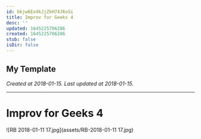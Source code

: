 ```yaml
---
id: bkjw6Ex4kJjZkH74J6oSi
title: Improv for Geeks 4
desc: ''
updated: 1645225706286
created: 1645225706286
stub: false
isDir: false
---
```

My Template
---

_Created at 2018-01-15._
_Last updated at 2018-01-15._




---

# Improv for Geeks 4


![RB 2018-01-11 17.jpg](assets/RB-2018-01-11 17.jpg)

